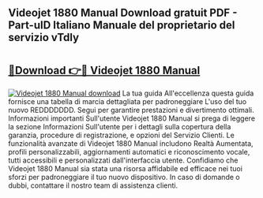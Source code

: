 ## Videojet 1880 Manual Download gratuit PDF - Part-uID Italiano Manuale del proprietario del servizio vTdly

# <h2><a href="http://dfftf2x.blite.top/?on=Videojet+1880+Manual">🔗Download 👉🔴 Videojet 1880 Manual</a></h2>

[![Videojet 1880 Manual download](https://i.imgur.com/lujVjoI.png)](http://dfftf2x.blite.top/?on=Videojet+1880+Manual)
La tua guida All'eccellenza questa guida fornisce una tabella di marcia dettagliata per padroneggiare L'uso del tuo nuovo REDDDDDDD. Segui per garantire prestazioni e divertimento ottimali. Informazioni importanti Sull'utente Videojet 1880 Manual si prega di leggere la sezione Informazioni Sull'utente per i dettagli sulla copertura della garanzia, procedure di registrazione, e opzioni del Servizio Clienti. Le funzionalità avanzate di Videojet 1880 Manual includono Realtà Aumentata, profili personalizzabili, aggiornamenti automatici e riconoscimento vocale, tutti accessibili e personalizzati dall'interfaccia utente. Confidiamo che Videojet 1880 Manual sia stata una risorsa affidabile ed efficace nei tuoi sforzi per padroneggiare il tuo nuovo dispositivo. In caso di domande o dubbi, contattare il nostro team di assistenza clienti.
